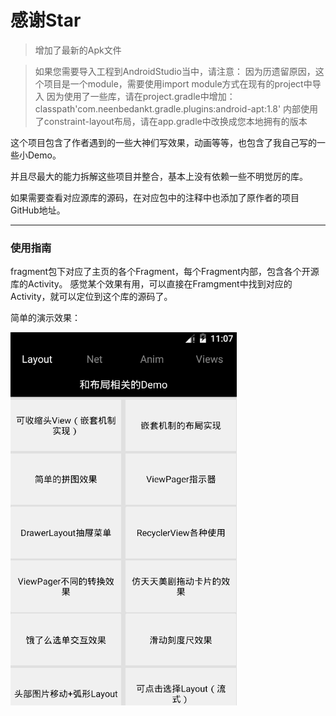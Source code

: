 # 感谢Star

> 增加了最新的Apk文件

> 如果您需要导入工程到AndroidStudio当中，请注意：
> 因为历遗留原因，这个项目是一个module，需要使用import module方式在现有的project中导入
> 因为使用了一些库，请在project.gradle中增加：classpath'com.neenbedankt.gradle.plugins:android-apt:1.8'
> 内部使用了constraint-layout布局，请在app.gradle中改换成您本地拥有的版本

这个项目包含了作者遇到的一些大神们写效果，动画等等，也包含了我自己写的一些小Demo。

并且尽最大的能力拆解这些项目并整合，基本上没有依赖一些不明觉厉的库。

如果需要查看对应源库的源码，在对应包中的注释中也添加了原作者的项目GitHub地址。

---

### 使用指南
fragment包下对应了主页的各个Fragment，每个Fragment内部，包含各个开源库的Activity。
感觉某个效果有用，可以直接在Framgment中找到对应的Activity，就可以定位到这个库的源码了。

简单的演示效果：

![](./asd.gif)
